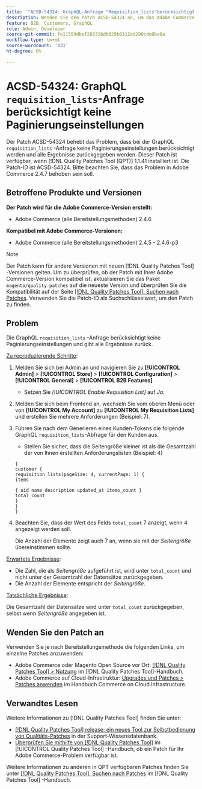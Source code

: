 ```yaml
---
title: '"ACSD-54324: GraphQL-Anfrage "Requisition_lists"berücksichtigt keine Paginierungseinstellungen."'
description: Wenden Sie den Patch ACSD-54324 an, um das Adobe Commerce-Problem zu beheben, bei dem die GraphQL-Anfrage "Requisition_lists"keine Paginierungseinstellungen berücksichtigt und alle Ergebnisse zurückgibt.
feature: B2B, Customers, GraphQL
role: Admin, Developer
source-git-commit: fe11599dbef283326db029b0312ad290cde0ba0a
workflow-type: tm+mt
source-wordcount: '431'
ht-degree: 0%

---
```


# ACSD-54324: GraphQL `requisition_lists`-Anfrage berücksichtigt keine Paginierungseinstellungen

Der Patch ACSD-54324 behebt das Problem, dass bei der GraphQL `requisition_lists` -Anfrage keine Paginierungseinstellungen berücksichtigt werden und alle Ergebnisse zurückgegeben werden. Dieser Patch ist verfügbar, wenn [!DNL Quality Patches Tool (QPT)] 1.1.41 installiert ist. Die Patch-ID ist ACSD-54324. Bitte beachten Sie, dass das Problem in Adobe Commerce 2.4.7 behoben sein soll.

## Betroffene Produkte und Versionen

**Der Patch wird für die Adobe Commerce-Version erstellt:**

* Adobe Commerce (alle Bereitstellungsmethoden) 2.4.6

**Kompatibel mit Adobe Commerce-Versionen:**

* Adobe Commerce (alle Bereitstellungsmethoden) 2.4.5 - 2.4.6-p3

>[!NOTE]
>
>Der Patch kann für andere Versionen mit neuen [!DNL Quality Patches Tool] -Versionen gelten. Um zu überprüfen, ob der Patch mit Ihrer Adobe Commerce-Version kompatibel ist, aktualisieren Sie das Paket `magento/quality-patches` auf die neueste Version und überprüfen Sie die Kompatibilität auf der Seite [[!DNL Quality Patches Tool]: Suchen nach Patches](https://experienceleague.adobe.com/tools/commerce-quality-patches/index.html). Verwenden Sie die Patch-ID als Suchschlüsselwort, um den Patch zu finden.

## Problem

Die GraphQL `requisition_lists` -Anfrage berücksichtigt keine Paginierungseinstellungen und gibt alle Ergebnisse zurück.

<u>Zu reproduzierende Schritte</u>:

1. Melden Sie sich bei Admin an und navigieren Sie zu **[!UICONTROL Admin]** > **[!UICONTROL Store]** > **[!UICONTROL Configuration]** > **[!UICONTROL General]** > **[!UICONTROL B2B Features]**.

   * Setzen Sie *[!UICONTROL Enable Requisition List]* auf *Ja*.

1. Melden Sie sich beim Frontend an, wechseln Sie vom oberen Menü oder von **[!UICONTROL My Account]** zu **[!UICONTROL My Requisition Lists]** und erstellen Sie mehrere Anforderungen (Beispiel: 7).
1. Führen Sie nach dem Generieren eines Kunden-Tokens die folgende GraphQL `requisition_lists`-Abfrage für den Kunden aus.

   * Stellen Sie sicher, dass die Seitengröße kleiner ist als die Gesamtzahl der von Ihnen erstellten Anforderungslisten (Beispiel: 4)

   ```
   {
   customer {
   requisition_lists(pageSize: 4, currentPage: 1) {
   items
   
   { uid name description updated_at items_count }
   total_count
   }
   }
   }
   ```

1. Beachten Sie, dass der Wert des Felds `total_count` 7 anzeigt, wenn 4 angezeigt werden soll.

   Die Anzahl der Elemente zeigt auch 7 an, wenn sie mit der *Seitengröße* übereinstimmen sollte.

<u>Erwartete Ergebnisse</u>:

* Die Zahl, die als *Seitengröße* aufgeführt ist, wird unter `total_count` und nicht unter der Gesamtzahl der Datensätze zurückgegeben.
* Die Anzahl der Elemente entspricht der *Seitengröße*.

<u>Tatsächliche Ergebnisse</u>:

Die Gesamtzahl der Datensätze wird unter `total_count` zurückgegeben, selbst wenn *Seitengröße* angegeben ist.

## Wenden Sie den Patch an

Verwenden Sie je nach Bereitstellungsmethode die folgenden Links, um einzelne Patches anzuwenden:

* Adobe Commerce oder Magento Open Source vor Ort: [[!DNL Quality Patches Tool] > Nutzung](/help/tools/quality-patches-tool/usage.md) im [!DNL Quality Patches Tool]-Handbuch.
* Adobe Commerce auf Cloud-Infrastruktur: [Upgrades und Patches > Patches anwenden](https://experienceleague.adobe.com/docs/commerce-cloud-service/user-guide/develop/upgrade/apply-patches.html) im Handbuch Commerce on Cloud Infrastructure.

## Verwandtes Lesen

Weitere Informationen zu [!DNL Quality Patches Tool] finden Sie unter:

* [[!DNL Quality Patches Tool] release: ein neues Tool zur Selbstbedienung von Qualitäts-Patches](https://experienceleague.adobe.com/en/docs/commerce-knowledge-base/kb/announcements/commerce-announcements/magento-quality-patches-released-new-tool-to-self-serve-quality-patches) in der Support-Wissensdatenbank.
* [Überprüfen Sie mithilfe von  [!DNL Quality Patches Tool]](/help/tools/quality-patches-tool/patches-available-in-qpt/check-patch-for-magento-issue-with-magento-quality-patches.md) im [!UICONTROL Quality Patches Tool] -Handbuch, ob ein Patch für Ihr Adobe Commerce-Problem verfügbar ist.


Weitere Informationen zu anderen in QPT verfügbaren Patches finden Sie unter [[!DNL Quality Patches Tool]: Suchen nach Patches](https://experienceleague.adobe.com/tools/commerce-quality-patches/index.html) im [!DNL Quality Patches Tool] -Handbuch.
